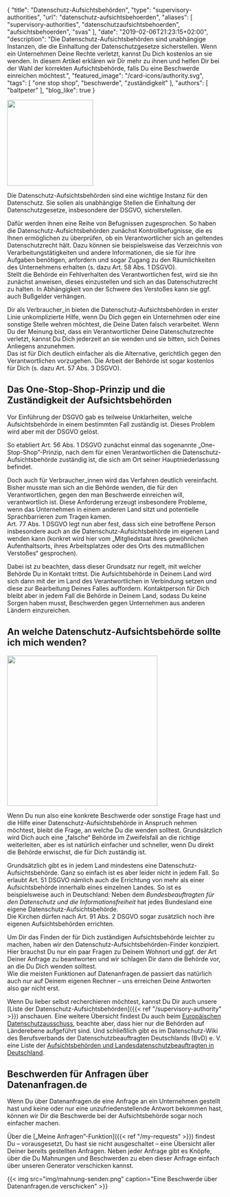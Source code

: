 {
    "title": "Datenschutz-Aufsichtsbehörden",
    "type": "supervisory-authorities",
    "url": "datenschutz-aufsichtsbehoerden",
    "aliases": [
    	"supervisory-authorities",
    	"datenschutzaufsichtsbehoerden",
    	"aufsichtsbehoerden",
    	"svas"
    ],
    "date": "2019-02-06T21:23:15+02:00",
    "description": "Die Datenschutz-Aufsichtsbehörden sind unabhängige Instanzen, die die Einhaltung der Datenschutzgesetze sicherstellen. Wenn ein Unternehmen Deine Rechte verletzt, kannst Du Dich kostenlos an sie wenden. In diesem Artikel erklären wir Dir mehr zu ihnen und helfen Dir bei der Wahl der korrekten Aufsichtsbehörde, falls Du eine Beschwerde einreichen möchtest.",
    "featured_image": "/card-icons/authority.svg",
    "tags": [ "one stop shop", "beschwerde", "zuständigkeit" ],
    "authors": [ "baltpeter" ],
    "blog_like": true
}

<img class="offset-image offset-image-left" src="/card-icons/authority.svg" style="height: 200px;">

Die Datenschutz-Aufsichtsbehörden sind eine wichtige Instanz für den Datenschutz. Sie sollen als unabhängige Stellen die Einhaltung der Datenschutzgesetze, insbesondere der DSGVO, sicherstellen.

Dafür werden ihnen eine Reihe von Befugnissen zugesprochen. So haben die Datenschutz-Aufsichtsbehörden zunächst Kontrollbefugnisse, die es Ihnen ermöglichen zu überprüfen, ob ein Verantwortlicher sich an geltendes Datenschutzrecht hält. Dazu können sie beispielsweise das Verzeichnis von Verarbeitungstätigkeiten und andere Informationen, die sie für ihre Aufgaben benötigen, anfordern und sogar Zugang zu den Räumlichkeiten des Unternehmens erhalten (s. dazu Art. 58 Abs. 1 DSGVO).  
Stellt die Behörde ein Fehlverhalten des Verantwortlichen fest, wird sie ihn zunächst anweisen, dieses einzustellen und sich an das Datenschutzrecht zu halten. In Abhängigkeit von der Schwere des Verstoßes kann sie ggf. auch Bußgelder verhängen.

Dir als Verbraucher_in bieten die Datenschutz-Aufsichtsbehörden in erster Linie unkomplizierte Hilfe, wenn Du Dich gegen ein Unternehmen oder eine sonstige Stelle wehren möchtest, die Deine Daten falsch verarbeitet. Wenn Du der Meinung bist, dass ein Verantwortlicher Deine Datenschutzrechte verletzt, kannst Du Dich jederzeit an sie wenden und sie bitten, sich Deines Anliegens anzunehmen.  
Das ist für Dich deutlich einfacher als die Alternative, gerichtlich gegen den Verantwortlichen vorzugehen. Die Arbeit der Behörde ist sogar kostenlos für Dich (s. dazu Art. 57 Abs. 3 DSGVO).

<a id="one-stop-shop"></a>
## Das One-Stop-Shop-Prinzip und die Zuständigkeit der Aufsichtsbehörden

Vor Einführung der DSGVO gab es teilweise Unklarheiten, welche Aufsichtsbehörde in einem bestimmten Fall zuständig ist. Dieses Problem wird aber mit der DSGVO gelöst.

So etabliert Art. 56 Abs. 1 DSGVO zunächst einmal das sogenannte „One-Stop-Shop”-Prinzip, nach dem für einen Verantwortlichen die Datenschutz-Aufsichtsbehörde zuständig ist, die sich am Ort seiner Hauptniederlassung befindet.

Doch auch für Verbraucher_innen wird das Verfahren deutlich vereinfacht. Bisher musste man sich an die Behörde wenden, die für den Verantwortlichen, gegen den man Beschwerde einreichen will, verantwortlich ist. Diese Anforderung erzeugt insbesondere Probleme, wenn das Unternehmen in einem anderen Land sitzt und potentielle Sprachbarrieren zum Tragen kamen.  
Art. 77 Abs. 1 DSGVO legt nun aber fest, dass sich eine betroffene Person insbesondere auch an die Datenschutz-Aufsichtsbehörde im eigenen Land wenden kann (konkret wird hier vom „Mitgliedstaat ihres gewöhnlichen Aufenthaltsorts, ihres Arbeitsplatzes oder des Orts des mutmaßlichen Verstoßes“ gesprochen).

Dabei ist zu beachten, dass dieser Grundsatz nur regelt, mit welcher Behörde Du in Kontakt trittst. Die Aufsichtsbehörde in Deinem Land wird sich dann mit der im Land des Verantwortlichen in Verbindung setzen und diese zur Bearbeitung Deines Falles auffordern. Kontaktperson für Dich bleibt aber in jedem Fall die Behörde in Deinem Land, sodass Du keine Sorgen haben musst, Beschwerden gegen Unternehmen aus anderen Ländern einzureichen.

<a id="finder"></a>
## An welche Datenschutz-Aufsichtsbehörde sollte ich mich wenden?

<img class="offset-image offset-image-right" src="/img/humaaans/question-1.svg" style="height: 350px;">

Wenn Du nun also eine konkrete Beschwerde oder sonstige Frage hast und die Hilfe einer Datenschutz-Aufsichtsbehörde in Anspruch nehmen möchtest, bleibt die Frage, an welche Du die wenden solltest. Grundsätzlich wird Dich auch eine „falsche“ Behörde im Zweifelsfall an die richtige weiterleiten, aber es ist natürlich einfacher und schneller, wenn Du direkt die Behörde erwischst, die für Dich zuständig ist.

Grundsätzlich gibt es in jedem Land mindestens eine Datenschutz-Aufsichtsbehörde. Ganz so einfach ist es aber leider nicht in jedem Fall. So erlaubt Art. 51 DSGVO nämlich auch die Errichtung von mehr als einer Aufsichtsbehörde innerhalb eines einzelnen Landes. So ist es beispielsweise auch in Deutschland: Neben dem *Bundesbeauftragten für den Datenschutz und die Informationsfreiheit* hat jedes Bundesland eine eigene Datenschutz-Aufsichtsbehörde.  
Die Kirchen dürfen nach Art. 91 Abs. 2 DSGVO sogar zusätzlich noch ihre eigenen Aufsichtsbehörden errichten.

Um Dir das Finden der für Dich zuständigen Aufsichtsbehörde leichter zu machen, haben wir den Datenschutz-Aufsichtsbehörden-Finder konzipiert. Hier brauchst Du nur ein paar Fragen zu Deinem Wohnort und ggf. der Art Deiner Anfrage zu beantworten und wir schlagen Dir dann die Behörde vor, an die Du Dich wenden solltest.  
Wie die meisten Funktionen auf Datenanfragen.de passiert das natürlich auch *nur* auf Deinem eigenen Rechner – uns erreichen Deine Antworten also gar nicht erst.

<div class="sva-finder"></div>

Wenn Du lieber selbst recherchieren möchtest, kannst Du Dir auch unsere [Liste der Datenschutz-Aufsichtsbehörden]({{< ref "/supervisory-authority" >}}) anschauen. Eine weitere Übersicht findest Du auch beim [Europäischen Datenschutzausschuss](https://edpb.europa.eu/about-edpb/board/members_de), beachte aber, dass hier nur die Behörden auf Länderebene aufgeführt sind. Und schließlich gibt es im Datenschutz-Wiki des Berufsverbands der Datenschutzbeauftragten Deutschlands (BvD) e.&nbsp;V. eine Liste der [Aufsichtsbehörden und Landesdatenschutzbeauftragten in Deutschland](https://www.datenschutz-wiki.de/Aufsichtsbeh%c3%b6rden_und_Landesdatenschutzbeauftragte).

## Beschwerden für Anfragen über Datenanfragen.de

Wenn Du über Datenanfragen.de eine Anfrage an ein Unternehmen gestellt hast und keine oder nur eine unzufriedenstellende Antwort bekommen hast, können wir Dir die Beschwerde bei der Aufsichtsbehörde sogar noch einfacher machen.

Über die [„Meine Anfragen”-Funktion]({{< ref "/my-requests"  >}}) findest Du – vorausgesetzt, Du hast sie nicht ausgeschaltet – eine Übersicht aller Deiner bereits gestellten Anfragen. Neben jeder Anfrage gibt es Knöpfe, über die Du Mahnungen und Beschwerden zu eben dieser Anfrage einfach über unseren Generator verschicken kannst.

{{< img src="img/mahnung-senden.png" caption="Eine Beschwerde über Datenanfragen.de verschicken" >}}
